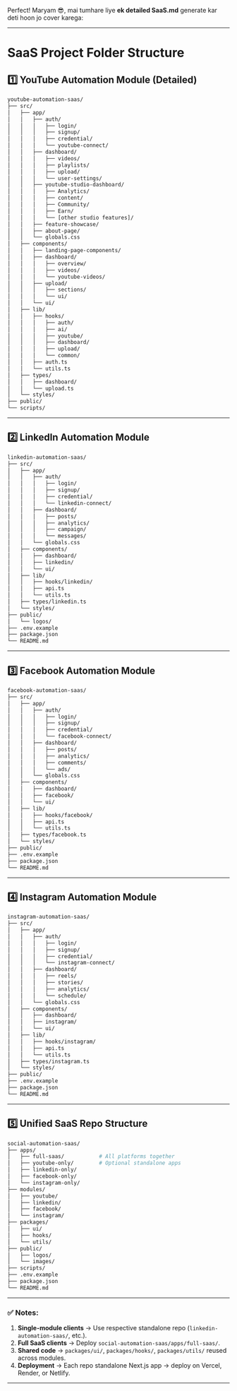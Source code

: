 Perfect! Maryam 😎, mai tumhare liye **ek detailed SaaS.md** generate kar deti hoon jo cover karega:



---

# SaaS Project Folder Structure

## 1️⃣ YouTube Automation Module (Detailed)

```bash
youtube-automation-saas/
├── src/
│   ├── app/
│   │   ├── auth/
│   │   │   ├── login/
│   │   │   ├── signup/
│   │   │   ├── credential/
│   │   │   └── youtube-connect/
│   │   ├── dashboard/
│   │   │   ├── videos/
│   │   │   ├── playlists/
│   │   │   ├── upload/
│   │   │   └── user-settings/
│   │   ├── youtube-studio-dashboard/
│   │   │   ├── Analytics/
│   │   │   ├── content/
│   │   │   ├── Community/
│   │   │   ├── Earn/
│   │   │   └── [other studio features]/
│   │   ├── feature-showcase/
│   │   ├── about-page/
│   │   └── globals.css
│   ├── components/
│   │   ├── landing-page-components/
│   │   ├── dashboard/
│   │   │   ├── overview/
│   │   │   ├── videos/
│   │   │   └── youtube-videos/
│   │   ├── upload/
│   │   │   ├── sections/
│   │   │   └── ui/
│   │   └── ui/
│   ├── lib/
│   │   ├── hooks/
│   │   │   ├── auth/
│   │   │   ├── ai/
│   │   │   ├── youtube/
│   │   │   ├── dashboard/
│   │   │   ├── upload/
│   │   │   └── common/
│   │   ├── auth.ts
│   │   └── utils.ts
│   ├── types/
│   │   ├── dashboard/
│   │   └── upload.ts
│   └── styles/
├── public/
└── scripts/
```

---

## 2️⃣ LinkedIn Automation Module

```bash
linkedin-automation-saas/
├── src/
│   ├── app/
│   │   ├── auth/
│   │   │   ├── login/
│   │   │   ├── signup/
│   │   │   ├── credential/
│   │   │   └── linkedin-connect/
│   │   ├── dashboard/
│   │   │   ├── posts/
│   │   │   ├── analytics/
│   │   │   ├── campaign/
│   │   │   └── messages/
│   │   └── globals.css
│   ├── components/
│   │   ├── dashboard/
│   │   ├── linkedin/
│   │   └── ui/
│   ├── lib/
│   │   ├── hooks/linkedin/
│   │   ├── api.ts
│   │   └── utils.ts
│   ├── types/linkedin.ts
│   └── styles/
├── public/
│   └── logos/
├── .env.example
├── package.json
└── README.md
```

---

## 3️⃣ Facebook Automation Module

```bash
facebook-automation-saas/
├── src/
│   ├── app/
│   │   ├── auth/
│   │   │   ├── login/
│   │   │   ├── signup/
│   │   │   ├── credential/
│   │   │   └── facebook-connect/
│   │   ├── dashboard/
│   │   │   ├── posts/
│   │   │   ├── analytics/
│   │   │   ├── comments/
│   │   │   └── ads/
│   │   └── globals.css
│   ├── components/
│   │   ├── dashboard/
│   │   ├── facebook/
│   │   └── ui/
│   ├── lib/
│   │   ├── hooks/facebook/
│   │   ├── api.ts
│   │   └── utils.ts
│   ├── types/facebook.ts
│   └── styles/
├── public/
├── .env.example
├── package.json
└── README.md
```

---

## 4️⃣ Instagram Automation Module

```bash
instagram-automation-saas/
├── src/
│   ├── app/
│   │   ├── auth/
│   │   │   ├── login/
│   │   │   ├── signup/
│   │   │   ├── credential/
│   │   │   └── instagram-connect/
│   │   ├── dashboard/
│   │   │   ├── reels/
│   │   │   ├── stories/
│   │   │   ├── analytics/
│   │   │   └── schedule/
│   │   └── globals.css
│   ├── components/
│   │   ├── dashboard/
│   │   ├── instagram/
│   │   └── ui/
│   ├── lib/
│   │   ├── hooks/instagram/
│   │   ├── api.ts
│   │   └── utils.ts
│   ├── types/instagram.ts
│   └── styles/
├── public/
├── .env.example
├── package.json
└── README.md
```

---

## 5️⃣ Unified SaaS Repo Structure

```bash
social-automation-saas/
├── apps/
│   ├── full-saas/           # All platforms together
│   ├── youtube-only/        # Optional standalone apps
│   ├── linkedin-only/
│   ├── facebook-only/
│   └── instagram-only/
├── modules/
│   ├── youtube/
│   ├── linkedin/
│   ├── facebook/
│   └── instagram/
├── packages/
│   ├── ui/
│   ├── hooks/
│   └── utils/
├── public/
│   ├── logos/
│   └── images/
├── scripts/
├── .env.example
├── package.json
└── README.md
```

---

### ✅ Notes:

1. **Single-module clients** → Use respective standalone repo (`linkedin-automation-saas/`, etc.).
2. **Full SaaS clients** → Deploy `social-automation-saas/apps/full-saas/`.
3. **Shared code** → `packages/ui/`, `packages/hooks/`, `packages/utils/` reused across modules.
4. **Deployment** → Each repo standalone Next.js app → deploy on Vercel, Render, or Netlify.

---


